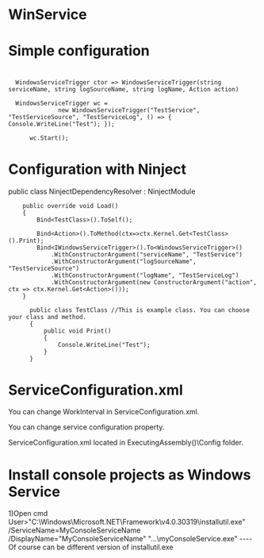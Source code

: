 # WinService

#      Simple configuration
#      
      WindowsServiceTrigger ctor => WindowsServiceTrigger(string serviceName, string logSourceName, string logName, Action action)

      WindowsServiceTrigger wc = 
                  new WindowsServiceTrigger("TestService", "TestServiceSource", "TestServiceLog", () => { Console.WriteLine("Test"); });

          wc.Start();
            
            
#     Configuration with Ninject

   public class NinjectDependencyResolver : NinjectModule
   
        public override void Load()
        {
            Bind<TestClass>().ToSelf();

            Bind<Action>().ToMethod(ctx=>ctx.Kernel.Get<TestClass>().Print);
            Bind<IWindowsServiceTrigger>().To<WindowsServiceTrigger>()
                .WithConstructorArgument("serviceName", "TestService")
                .WithConstructorArgument("logSourceName", "TestServiceSource")
                .WithConstructorArgument("logName", "TestServiceLog")
                .WithConstructorArgument(new ConstructorArgument("action", ctx => ctx.Kernel.Get<Action>()));
        }
        
          public class TestClass //This is example class. You can choose your class and method.
          {
              public void Print()
              {
                  Console.WriteLine("Test");
              }
          }
  
#       ServiceConfiguration.xml
You can change WorkInterval in ServiceConfiguration.xml.

You can change service configuration property.

ServiceConfiguration.xml located in ExecutingAssembly()\\Config folder.

#     Install console projects as Windows Service
1)Open cmd
  User>"C:\Windows\Microsoft.NET\Framework\v4.0.30319\installutil.exe" /ServiceName=MyConsoleServiceName /DisplayName="MyConsoleServiceName" "...\myConsoleService.exe" 
  ---- Of course can be different version of installutil.exe 
  

#
#
#
#
#
#
#
#
#
#
#
#
